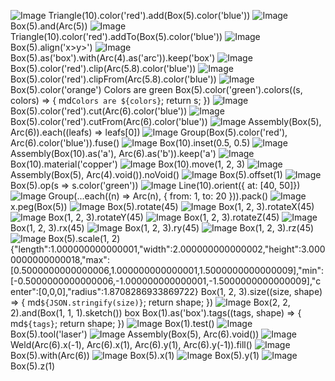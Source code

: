 ![Image](shape.md.1.png)
Triangle(10).color('red').add(Box(5).color('blue'))
![Image](shape.md.2.png)
Box(5).and(Arc(5))
![Image](shape.md.3.png)
Triangle(10).color('red').addTo(Box(5).color('blue'))
![Image](shape.md.4.png)
Box(5).align('x>y>')
![Image](shape.md.5.png)
Box(5).as('box').with(Arc(4).as('arc')).keep('box')
![Image](shape.md.6.png)
Box(5).color('red').clip(Arc(5.8).color('blue'))
![Image](shape.md.7.png)
Box(5).color('red').clipFrom(Arc(5.8).color('blue'))
![Image](shape.md.8.png)
Box(5).color('orange')
Colors are green
Box(5).color('green').colors((s, colors) => { md`Colors are ${colors}`; return s; })
![Image](shape.md.9.png)
Box(5).color('red').cut(Arc(6).color('blue'))
![Image](shape.md.10.png)
Box(5).color('red').cutFrom(Arc(6).color('blue'))
![Image](shape.md.11.png)
Assembly(Box(5), Arc(6)).each((leafs) => leafs[0])
![Image](shape.md.12.png)
Group(Box(5).color('red'), Arc(6).color('blue')).fuse()
![Image](shape.md.13.png)
Box(10).inset(0.5, 0.5)
![Image](shape.md.14.png)
Assembly(Box(10).as('a'), Arc(6).as('b')).keep('a')
![Image](shape.md.15.png)
Box(10).material('copper')
![Image](shape.md.16.png)
Box(10).move(1, 2, 3)
![Image](shape.md.17.png)
Assembly(Box(5), Arc(4).void()).noVoid()
![Image](shape.md.18.png)
Box(5).offset(1)
![Image](shape.md.19.png)
Box(5).op(s => s.color('green'))
![Image](shape.md.20.png)
Line(10).orient({ at: [40, 50]})
![Image](shape.md.21.png)
Group(...each((n) => Arc(n), { from: 1, to: 20 })).pack()
![Image](shape.md.22.png)
x.peg(Box(5))
![Image](shape.md.23.png)
Box(5).rotate(45)
![Image](shape.md.24.png)
Box(1, 2, 3).rotateX(45)
![Image](shape.md.25.png)
Box(1, 2, 3).rotateY(45)
![Image](shape.md.26.png)
Box(1, 2, 3).rotateZ(45)
![Image](shape.md.27.png)
Box(1, 2, 3).rx(45)
![Image](shape.md.28.png)
Box(1, 2, 3).ry(45)
![Image](shape.md.29.png)
Box(1, 2, 3).rz(45)
![Image](shape.md.30.png)
Box(5).scale(1, 2)
{"length":1.000000000000001,"width":2.000000000000002,"height":3.0000000000000018,"max":[0.5000000000000006,1.000000000000001,1.5000000000000009],"min":[-0.5000000000000006,-1.000000000000001,-1.5000000000000009],"center":[0,0,0],"radius":1.8708286933869722}
Box(1, 2, 3).size((size, shape) => { md`${JSON.stringify(size)}`; return shape; })
![Image](shape.md.31.png)
Box(2, 2, 2).and(Box(1, 1, 1).sketch())
box
Box(1).as('box').tags((tags, shape) => { md`${tags}`; return shape; })
![Image](shape.md.32.png)
Box(1).test()
![Image](shape.md.33.png)
Box(5).tool('laser')
![Image](shape.md.34.png)
Assembly(Box(5), Arc(6).void())
![Image](shape.md.35.png)
Weld(Arc(6).x(-1), Arc(6).x(1), Arc(6).y(1), Arc(6).y(-1)).fill()
![Image](shape.md.36.png)
Box(5).with(Arc(6))
![Image](shape.md.37.png)
Box(5).x(1)
![Image](shape.md.38.png)
Box(5).y(1)
![Image](shape.md.39.png)
Box(5).z(1)